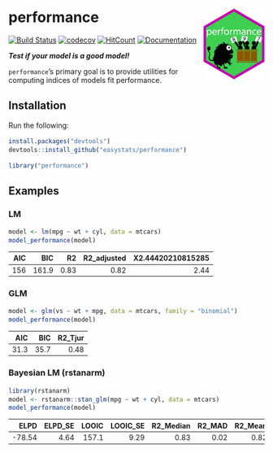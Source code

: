 
# performance <img src='man/figures/logo.png' align="right" height="139" />

[![Build
Status](https://travis-ci.org/easystats/performance.svg?branch=master)](https://travis-ci.org/easystats/performance)
[![codecov](https://codecov.io/gh/easystats/performance/branch/master/graph/badge.svg)](https://codecov.io/gh/easystats/parameters)
[![HitCount](http://hits.dwyl.io/easystats/performance.svg)](http://hits.dwyl.io/easystats/performance)
[![Documentation](https://img.shields.io/badge/documentation-performance-orange.svg?colorB=E91E63)](https://easystats.github.io/performance/)

***Test if your model is a good model\!***

`performance`’s primary goal is to provide utilities for computing
indices of models fit performance.

## Installation

Run the following:

``` r
install.packages("devtools")
devtools::install_github("easystats/performance")
```

``` r
library("performance")
```

## Examples

### LM

``` r
model <- lm(mpg ~ wt + cyl, data = mtcars)
model_performance(model)
```

| AIC |   BIC |   R2 | R2\_adjusted | X2.44420210815285 |
| --: | ----: | ---: | -----------: | ----------------: |
| 156 | 161.9 | 0.83 |         0.82 |              2.44 |

### GLM

``` r
model <- glm(vs ~ wt + mpg, data = mtcars, family = "binomial")
model_performance(model)
```

|  AIC |  BIC | R2\_Tjur |
| ---: | ---: | -------: |
| 31.3 | 35.7 |     0.48 |

### Bayesian LM (rstanarm)

``` r
library(rstanarm)
model <- rstanarm::stan_glm(mpg ~ wt + cyl, data = mtcars)
model_performance(model)
```

|    ELPD | ELPD\_SE | LOOIC | LOOIC\_SE | R2\_Median | R2\_MAD | R2\_Mean | R2\_SD | R2\_MAP | R2\_CI\_low | R2\_CI\_high | R2\_LOO\_adjusted |
| ------: | -------: | ----: | --------: | ---------: | ------: | -------: | -----: | ------: | ----------: | -----------: | ----------------: |
| \-78.54 |     4.64 | 157.1 |      9.29 |       0.83 |    0.02 |     0.82 |   0.03 |    0.84 |        0.78 |         0.85 |              0.79 |
